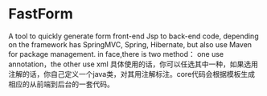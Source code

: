 # FastForm
A tool to quickly generate form front-end Jsp to back-end code, depending on the framework has SpringMVC, Spring, Hibernate, but also use Maven for package management.
in face,there is two method： one use annotation，the other use xml
具体使用的话，你可以任选其中一种，如果选用注解的话，你自己定义一个java类，对其用注解标注。core代码会根据模板生成相应的从前端到后台的一套代码。
